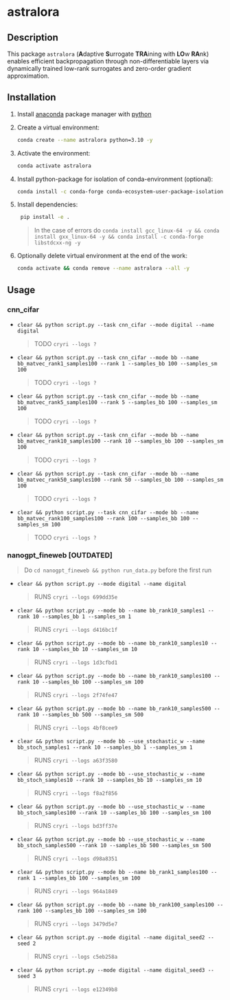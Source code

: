 # astralora


## Description

This package `astralora` (**A**daptive **S**urrogate **TRA**ining with **LO**w **RA**nk) enables efficient backpropagation through non-differentiable layers via dynamically trained low-rank surrogates and zero-order gradient approximation.


## Installation

1. Install [anaconda](https://www.anaconda.com) package manager with [python](https://www.python.org)

2. Create a virtual environment:
    ```bash
    conda create --name astralora python=3.10 -y
    ```

3. Activate the environment:
    ```bash
    conda activate astralora 
    ```

4. Install python-package for isolation of conda-environment (optional):
    ```bash
    conda install -c conda-forge conda-ecosystem-user-package-isolation -y
    ```

5. Install dependencies:
    ```bash
     pip install -e .
    ```
    > In the case of errors do `conda install gcc_linux-64 -y && conda install gxx_linux-64 -y && conda install -c conda-forge libstdcxx-ng -y`

6. Optionally delete virtual environment at the end of the work:
    ```bash
    conda activate && conda remove --name astralora --all -y
    ```
    

## Usage

### cnn_cifar

- `clear && python script.py --task cnn_cifar --mode digital --name digital`
    > TODO `cryri --logs ?`

- `clear && python script.py --task cnn_cifar --mode bb --name bb_matvec_rank1_samples100 --rank 1 --samples_bb 100 --samples_sm 100`
    > TODO `cryri --logs ?`

- `clear && python script.py --task cnn_cifar --mode bb --name bb_matvec_rank5_samples100 --rank 5 --samples_bb 100 --samples_sm 100`
    > TODO `cryri --logs ?`

- `clear && python script.py --task cnn_cifar --mode bb --name bb_matvec_rank10_samples100 --rank 10 --samples_bb 100 --samples_sm 100`
    > TODO `cryri --logs ?`

- `clear && python script.py --task cnn_cifar --mode bb --name bb_matvec_rank50_samples100 --rank 50 --samples_bb 100 --samples_sm 100`
    > TODO `cryri --logs ?`

- `clear && python script.py --task cnn_cifar --mode bb --name bb_matvec_rank100_samples100 --rank 100 --samples_bb 100 --samples_sm 100`
    > TODO `cryri --logs ?`

### nanogpt_fineweb [OUTDATED]

> Do `cd nanogpt_fineweb && python run_data.py` before the first run

- `clear && python script.py --mode digital --name digital`
    > RUNS `cryri --logs 699dd35e`

- `clear && python script.py --mode bb --name bb_rank10_samples1 --rank 10 --samples_bb 1 --samples_sm 1`
    > RUNS `cryri --logs d416bc1f`

- `clear && python script.py --mode bb --name bb_rank10_samples10 --rank 10 --samples_bb 10 --samples_sm 10`
    > RUNS `cryri --logs 1d3cfbd1`

- `clear && python script.py --mode bb --name bb_rank10_samples100 --rank 10 --samples_bb 100 --samples_sm 100`
    > RUNS `cryri --logs 2f74fe47`

- `clear && python script.py --mode bb --name bb_rank10_samples500 --rank 10 --samples_bb 500 --samples_sm 500`
    > RUNS `cryri --logs 4bf8cee9`

- `clear && python script.py --mode bb --use_stochastic_w --name bb_stoch_samples1 --rank 10 --samples_bb 1 --samples_sm 1`
    > RUNS `cryri --logs a63f3580`

- `clear && python script.py --mode bb --use_stochastic_w --name bb_stoch_samples10 --rank 10 --samples_bb 10 --samples_sm 10`
    > RUNS `cryri --logs f8a2f856`

- `clear && python script.py --mode bb --use_stochastic_w --name bb_stoch_samples100 --rank 10 --samples_bb 100 --samples_sm 100`
    > RUNS `cryri --logs bd3ff37e`

- `clear && python script.py --mode bb --use_stochastic_w --name bb_stoch_samples500 --rank 10 --samples_bb 500 --samples_sm 500`
    > RUNS `cryri --logs d98a8351`

- `clear && python script.py --mode bb --name bb_rank1_samples100 --rank 1 --samples_bb 100 --samples_sm 100`
    > RUNS `cryri --logs 964a1849`

- `clear && python script.py --mode bb --name bb_rank100_samples100 --rank 100 --samples_bb 100 --samples_sm 100`
    > RUNS `cryri --logs 3479d5e7`

- `clear && python script.py --mode digital --name digital_seed2 --seed 2`
    > RUNS `cryri --logs c5eb258a`

- `clear && python script.py --mode digital --name digital_seed3 --seed 3`
    > RUNS `cryri --logs e12349b8`